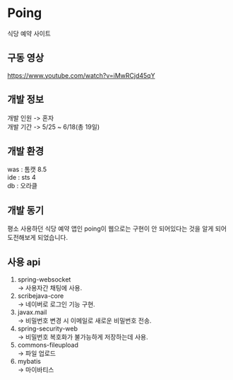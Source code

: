 # Poing
식당 예약 사이트

## 구동 영상
https://www.youtube.com/watch?v=iMwRCjd45qY
  
## 개발 정보
개발 인원 -> 혼자    
개발 기간 -> 5/25 ~ 6/18(총 19일)    

## 개발 환경
was : 톰캣 8.5    
ide : sts 4   
db : 오라클   

## 개발 동기
평소 사용하던 식당 예약 앱인 poing이 웹으로는 구현이 안 되어있다는 것을 알게 되어 도전해보게 되었습니다.

## 사용 api
1. spring-websocket    
  -> 사용자간 채팅에 사용.
2. scribejava-core     
  -> 네이버로 로그인 기능 구현.
3. javax.mail         
  -> 비밀번호 변경 시 이메일로 새로운 비밀번호 전송.
4. spring-security-web   
  -> 비밀번호 복호화가 불가능하게 저장하는데 사용.
5. commons-fileupload  
  -> 파일 업로드
6. mybatis            
  -> 마이바티스
